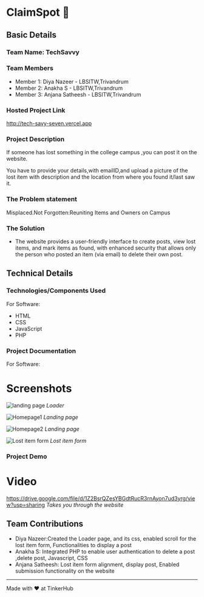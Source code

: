 # ClaimSpot 🎯


## Basic Details
### Team Name: TechSavvy


### Team Members
- Member 1: Diya Nazeer - LBSITW,Trivandrum
- Member 2: Anakha S - LBSITW,Trivandrum
- Member 3: Anjana Satheesh - LBSITW,Trivandrum

### Hosted Project Link
http://tech-savy-seven.vercel.app

### Project Description
If someone has lost something in the college campus ,you can post it on the website. 




You have to provide your details,with emailID,and upload a picture of the lost item with description and the location from where you found it/last saw it.

### The Problem statement
Misplaced.Not Forgotten:Reuniting Items and Owners on Campus

### The Solution
- The website provides a user-friendly interface to create posts, view lost items, and mark items as found, with enhanced security that allows only the person who posted an item (via email) to delete their own post.

## Technical Details
### Technologies/Components Used
For Software:
- HTML
- CSS
- JavaScript
- PHP


### Project Documentation
For Software:

# Screenshots
![landing page](https://github.com/user-attachments/assets/f97ee5cb-9d12-473e-8d72-a154e7160e16)
*Loader*

![Homepage1](https://github.com/user-attachments/assets/2c09b6e7-b026-41f5-ab1e-191f66b18af2)
*Landing page*

![Homepage2](https://github.com/user-attachments/assets/e4801ee9-6d2e-4a55-8e14-36a6164da4ea)
*Landing page*

![Lost item form](https://github.com/user-attachments/assets/76f31022-28d3-453a-a19f-cb22fbe7ac3e)
*Lost item form*


### Project Demo
# Video
https://drive.google.com/file/d/1Z2BsrQZesYBGdtRucR3rnAyon7ud3yrg/view?usp=sharing
*Takes you through the website*


## Team Contributions
- Diya Nazeer:Created the Loader page, and its css, enabled scroll for the lost item form, Functionalities to display a post
- Anakha S: Integrated PHP to enable user authentication to delete a post ,delete post, Javascript, CSS
- Anjana Satheesh: Lost item form alignment, display post, Enabled submission functionality on the website

---
Made with ❤️ at TinkerHub
